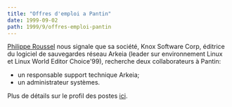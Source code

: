 ```yaml
---
title: "Offres d'emploi a Pantin"
date: 1999-09-02
path: 1999/9/offres-emploi-pantin
---
```


<P><A HREF="mailto:proussel@arkeia.com">Philippe Roussel</A> nous signale
que sa société, Knox Software Corp, éditrice du logiciel de sauvegardes
réseau Arkeia (leader sur environnement Linux et Linux World Editor Choice'99),
recherche deux collaborateurs à Pantin:</P>

<UL>

<LI>un responsable support technique Arkeia;
<LI>un administrateur systèmes.
</UL>

<P>Plus de détails sur le profil des postes <A HREF="http://linux-center.org/articles/9909/ark.txt">ici</A>.</P>


